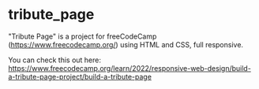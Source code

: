 # tribute_page
"Tribute Page" is a project for freeCodeCamp (https://www.freecodecamp.org/) using HTML and CSS, full responsive. 

You can check this out here: 
https://www.freecodecamp.org/learn/2022/responsive-web-design/build-a-tribute-page-project/build-a-tribute-page
